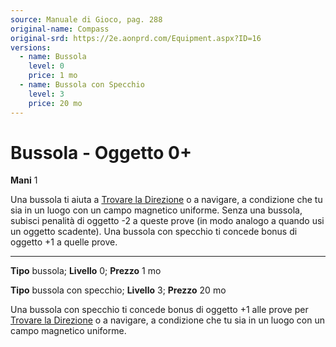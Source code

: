 ```yaml
---
source: Manuale di Gioco, pag. 288
original-name: Compass
original-srd: https://2e.aonprd.com/Equipment.aspx?ID=16
versions:
  - name: Bussola
    level: 0
    price: 1 mo
  - name: Bussola con Specchio
    level: 3
    price: 20 mo
---
```


# Bussola - Oggetto 0+

**Mani** 1

Una bussola ti aiuta a
[Trovare la Direzione](/azioni/abilita/trovare-la-direzione) o a navigare, a
condizione che tu sia in un luogo con un campo magnetico uniforme. Senza una
bussola, subisci penalità di oggetto -2 a queste prove (in modo analogo a quando
usi un oggetto scadente). Una bussola con specchio ti concede bonus di oggetto
+1 a quelle prove.

---

**Tipo** bussola; **Livello** 0; **Prezzo** 1 mo

**Tipo** bussola con specchio; **Livello** 3; **Prezzo** 20 mo

Una bussola con specchio ti concede bonus di oggetto +1 alle prove per
[Trovare la Direzione](/azioni/abilita/trovare-la-direzione) o a navigare, a
condizione che tu sia in un luogo con un campo magnetico uniforme.
